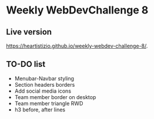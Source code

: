 # Weekly WebDevChallenge 8
## Live version

https://heartistizio.github.io/weekly-webdev-challenge-8/. 


## TO-DO list

* Menubar-Navbar styling
* Section headers borders
* Add social media icons
* Team member border on desktop
* Team member triangle RWD
* h3 before, after lines
